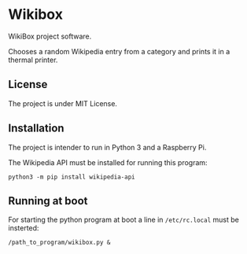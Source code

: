 # Wikibox

WikiBox project software.

Chooses a random Wikipedia entry from a category and prints it in a thermal printer.

## License

The project is under MIT License.

## Installation

The project is intender to run in Python 3 and a Raspberry Pi.

The Wikipedia API must be installed for running this program:

`python3 -m pip install wikipedia-api`

## Running at boot

For starting the python program at boot a line in `/etc/rc.local` must be insterted:

`/path_to_program/wikibox.py &`
